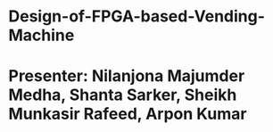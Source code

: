 # Design-of-FPGA-based-Vending-Machine
# Presenter: Nilanjona Majumder Medha, Shanta Sarker, Sheikh Munkasir Rafeed, Arpon Kumar

